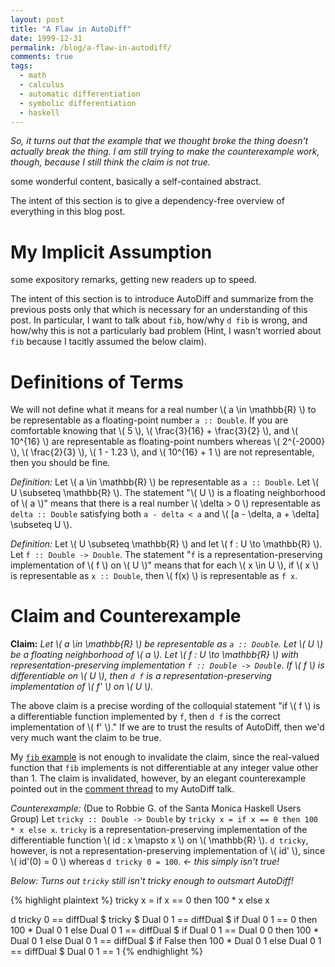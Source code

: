 ```yaml
---
layout: post
title: "A Flaw in AutoDiff"
date: 1999-12-31
permalink: /blog/a-flaw-in-autodiff/
comments: true
tags:
  - math
  - calculus
  - automatic differentiation
  - symbolic differentiation
  - haskell
---
```


_So, it turns out that the example that we thought broke the thing doesn't actually break the thing. I am still trying to make the counterexample work, though, because I still think the claim is not true._

some wonderful content, basically a self-contained abstract.

The intent of this section is to give a dependency-free overview of everything in this blog post.

<!--break-->

# My Implicit Assumption

some expository remarks, getting new readers up to speed.

The intent of this section is to introduce AutoDiff and summarize from the previous posts only that which is necessary for an understanding of this post. In particular, I want to talk about `fib`, how/why `d fib` is wrong, and how/why this is not a particularly bad problem (Hint, I wasn't worried about `fib` because I tacitly assumed the below claim).

# Definitions of Terms

We will not define what it means for a real number \\( a \in \mathbb{R} \\) to be representable as a floating-point number `a :: Double`. If you are comfortable knowing that \\( 5 \\), \\( \frac{3}{16} + \frac{3}{2} \\), and \\( 10^{16} \\) are representable as floating-point numbers whereas \\( 2^{-2000} \\), \\( \frac{2}{3} \\), \\( 1 - 1.23 \\), and \\( 10^{16} + 1 \\) are not representable, then you should be fine.

*Definition:* Let \\( a \in \mathbb{R} \\) be representable as `a :: Double`. Let \\( U \subseteq \mathbb{R} \\). The statement "\\( U \\) is a floating neighborhood of \\( a \\)" means that there is a real number \\( \delta > 0 \\) representable as `delta :: Double` satisfying both `a - delta < a` and \\( [a - \delta, a + \delta] \subseteq U \\).

*Definition:* Let \\( U \subseteq \mathbb{R} \\) and let \\( f : U \to \mathbb{R} \\). Let `f :: Double -> Double`. The statement "`f` is a representation-preserving implementation of \\( f \\) on \\( U \\)" means that for each \\( x \in U \\), if \\( x \\) is representable as `x :: Double`, then \\( f(x) \\) is representable as `f x`.

# Claim and Counterexample

**Claim:** _Let \\( a \in \mathbb{R} \\) be representable as `a :: Double`. Let \\( U \\) be a floating neighborhood of \\( a \\). Let \\( f : U \to \mathbb{R} \\) with representation-preserving implementation `f :: Double -> Double`. If \\( f \\) is differentiable on \\( U \\), then `d f` is a representation-preserving implementation of \\( f' \\) on \\( U \\)._

The above claim is a precise wording of the colloquial statement "if \\( f \\) is a differentiable function implemented by `f`, then `d f` is the correct implementation of \\( f' \\)." If we are to trust the results of AutoDiff, then we'd very much want the claim to be true.

My [`fib` example][2] is not enough to invalidate the claim, since the real-valued function that `fib` implements is not differentiable at any integer value other than 1. The claim is invalidated, however, by an elegant counterexample pointed out in the [comment thread][1] to my AutoDiff talk.

*Counterexample:* (Due to Robbie G. of the Santa Monica Haskell Users Group) Let `tricky :: Double -> Double` by `tricky x = if x == 0 then 100 * x else x`. `tricky` is a representation-preserving implementation of the differentiable function \\( id : x \mapsto x \\) on \\( \mathbb{R} \\). `d tricky`, however, is not a representation-preserving implementation of \\( id' \\), since \\( id'(0) = 0 \\) whereas `d tricky 0 = 100`. _<- this simply isn't true!_

_Below: Turns out `tricky` still isn't tricky enough to outsmart AutoDiff!_

{% highlight plaintext %}
tricky x = if x == 0 then 100 * x else x

d tricky 0
== diffDual $ tricky $ Dual 0 1
== diffDual $ if Dual 0 1 == 0 then 100 * Dual 0 1 else Dual 0 1
== diffDual $ if Dual 0 1 == Dual 0 0 then 100 * Dual 0 1 else Dual 0 1
== diffDual $ if False then 100 * Dual 0 1 else Dual 0 1
== diffDual $ Dual 0 1
== 1
{% endhighlight %}

  [1]: http://www.meetup.com/santa-monica-haskell/events/231209938/
  [2]: http://github.com/friedbrice/AutoDiff/blob/master/src/Examples.hs
